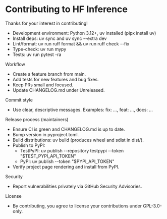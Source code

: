 # Contributing to HF Inference

Thanks for your interest in contributing!

- Development environment: Python 3.12+, uv installed (pipx install uv)
- Install deps: uv sync and uv sync --extra dev
- Lint/format: uv run ruff format && uv run ruff check --fix
- Type-check: uv run mypy
- Tests: uv run pytest -ra

Workflow

- Create a feature branch from main.
- Add tests for new features and bug fixes.
- Keep PRs small and focused.
- Update CHANGELOG.md under Unreleased.

Commit style

- Use clear, descriptive messages. Examples: fix: ..., feat: ..., docs: ...

Release process (maintainers)

- Ensure CI is green and CHANGELOG.md is up to date.
- Bump version in pyproject.toml.
- Build distributions: uv build (produces wheel and sdist in dist/).
- Publish to PyPI:
  - TestPyPI: uv publish --repository testpypi --token "$TEST_PYPI_API_TOKEN"
  - PyPI: uv publish --token "$PYPI_API_TOKEN"
- Verify project page rendering and install from PyPI.

Security

- Report vulnerabilities privately via GitHub Security Advisories.

License

- By contributing, you agree to license your contributions under GPL-3.0-only.
